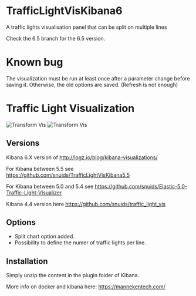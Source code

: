 # TrafficLightVisKibana6
A traffic lights visualisation panel that can be split on multiple lines

Check the 6.5 branch for the 6.5 version.

# Known bug

The visualization must be run at least once after a parameter change before saving it. Otherwise, the old options are saved. (Refresh is not enough)

# Traffic Light Visualization

![Transform Vis](https://raw.githubusercontent.com/snuids/TrafficLightVisKibana6/master/pictures/TrafficLights6a.jpg)
![Transform Vis](https://raw.githubusercontent.com/snuids/TrafficLightVisKibana6/master/pictures/TrafficLights6b.png)

## Versions
Kibana 6.X version of http://logz.io/blog/kibana-visualizations/

For Kibana between 5.5 see https://github.com/snuids/TrafficLightVisKibana5.5

For Kibana between 5.0 and 5.4 see https://github.com/snuids/Elastic-5.0-Traffic-Light-Visualizer 

Kibana 4.4 version here https://github.com/snuids/traffic_light_vis


## Options
* Split chart option added. 
* Possibility to define the numer of traffic lights per line.

## Installation
Simply unzip the content in the plugin folder of Kibana.

More info on docker and kibana here: https://mannekentech.com/

